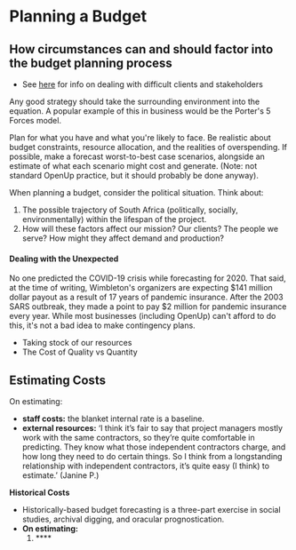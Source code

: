# Planning a Budget

## H**ow circumstances can and should factor into the budget planning process**

* See [here](../../projects/project-planning/stakeholder-management.md#managing-stakeholders) for info on dealing with difficult clients and stakeholders

Any good strategy should take the surrounding environment into the equation. A popular example of this in business would be the Porter's 5 Forces model. 

Plan for what you have and what you're likely to face. Be realistic about budget constraints, resource allocation, and the realities of overspending. If possible, make a forecast worst-to-best case scenarios, alongside an estimate of what each scenario might cost and generate.  \(Note: not standard OpenUp practice, but it should probably be done anyway\). 

When planning a budget, consider the political situation. Think about:

1. The possible trajectory of South Africa \(politically, socially, environmentally\) within the lifespan of the project. 
2. How will these factors affect our mission? Our clients? The people we serve? How might they affect demand and production? 

#### Dealing with the Unexpected 

No one predicted the COVID-19 crisis while forecasting for 2020. That said, at the time of writing, Wimbleton's organizers are expecting $141 million dollar payout as a result of 17 years of pandemic insurance. After the 2003 SARS outbreak, they made a point to pay $2 million for pandemic insurance every year. While most businesses \(including OpenUp\) can't afford to do this, it's not a bad idea to make contingency plans. 

* Taking stock of our resources
* The Cost of Quality vs Quantity

## Estimating Costs

On estimating:

* **staff costs:**  the blanket internal rate is a baseline.
* **external resources:** ‘I think it’s fair to say that project managers mostly work with the same contractors, so they’re quite comfortable in predicting. They know what those independent contractors charge, and how long they need to do certain things. So I think from a longstanding relationship with independent contractors, it’s quite easy \(I think\) to estimate.’ \(Janine P.\)

**Historical Costs**

* Historically-based budget forecasting is a three-part exercise in social studies, archival digging, and oracular prognostication.
* **On estimating:** 
  1. \*\*\*\*

##  

